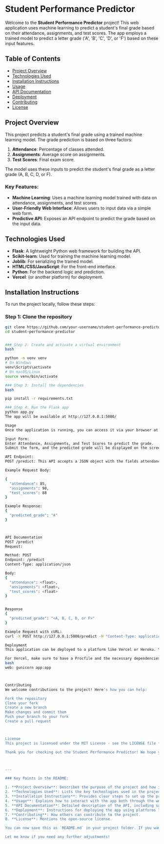 # Student Performance Predictor

Welcome to the **Student Performance Predictor** project! This web application uses machine learning to predict a student's final grade based on their attendance, assignments, and test scores. The app employs a trained model to predict a letter grade ('A', 'B', 'C', 'D', or 'F') based on these input features.

## Table of Contents
- [Project Overview](#project-overview)
- [Technologies Used](#technologies-used)
- [Installation Instructions](#installation-instructions)
- [Usage](#usage)
- [API Documentation](#api-documentation)
- [Deployment](#deployment)
- [Contributing](#contributing)
- [License](#license)

## Project Overview

This project predicts a student's final grade using a trained machine learning model. The grade prediction is based on three factors:
1. **Attendance**: Percentage of classes attended.
2. **Assignments**: Average score on assignments.
3. **Test Scores**: Final exam score.

The model uses these inputs to predict the student's final grade as a letter grade (A, B, C, D, or F).

### Key Features:
- **Machine Learning**: Uses a machine learning model trained with data on attendance, assignments, and test scores.
- **User-Friendly Web Interface**: Allows users to input data via a simple web form.
- **Predictive API**: Exposes an API endpoint to predict the grade based on the input data.

## Technologies Used

- **Flask**: A lightweight Python web framework for building the API.
- **Scikit-learn**: Used for training the machine learning model.
- **Joblib**: For serializing the trained model.
- **HTML/CSS/JavaScript**: For the front-end interface.
- **Python**: For the backend logic and prediction.
- **Vercel**: (or another platform) for deployment.

## Installation Instructions

To run the project locally, follow these steps:

### Step 1: Clone the repository
```bash
git clone https://github.com/your-username/student-performance-predictor.git
cd student-performance-predictor


### Step 2: Create and activate a virtual environment
bash

python -m venv venv
# On Windows
venv\Scripts\activate
# On macOS/Linux
source venv/bin/activate

### Step 3: Install the dependencies
bash

pip install -r requirements.txt

### Step 4: Run the Flask app
python app.py
The app will be available at http://127.0.0.1:5000/

Usage
Once the application is running, you can access it via your browser at http://127.0.0.1:5000/.

Input Form:
Enter Attendance, Assignments, and Test Scores to predict the grade.
Submit the form, and the predicted grade will be displayed on the screen.

API Endpoint:
POST /predict: This API accepts a JSON object with the fields attendance, assignments, and test_scores.

Example Request Body:

{
  "attendance": 85,
  "assignments": 90,
  "test_scores": 88
}

Example Response:
{
  "predicted_grade": "A"
}



API Documentation
POST /predict
Request:

Method: POST
Endpoint: /predict
Content-Type: application/json

Body:
{
  "attendance": <float>, 
  "assignments": <float>, 
  "test_scores": <float>
}


Response
{
  "predicted_grade": "<A, B, C, D, or F>"
}

Example Request with cURL:
curl -X POST http://127.0.0.1:5000/predict -H "Content-Type: application/json" -d '{"attendance": 85, "assignments": 90, "test_scores": 88}'

Deployment
This application can be deployed to a platform like Vercel or Heroku. You can follow the deployment instructions provided by these platforms.

For Vercel, make sure to have a Procfile and the necessary dependencies in requirements.txt
bash
web: gunicorn app:app



Contributing
We welcome contributions to the project! Here's how you can help:

Fork the repository
Clone your fork
Create a new branch
Make changes and commit them
Push your branch to your fork
Create a pull request



License
This project is licensed under the MIT License - see the LICENSE file for details.

Thank you for checking out the Student Performance Predictor! We hope you find it useful. If you have any questions, feel free to open an issue or contribute to the project.



---

### Key Points in the README:

1. **Project Overview**: Describes the purpose of the project and how it works.
2. **Technologies Used**: Lists the key technologies used in the project.
3. **Installation Instructions**: Provides clear steps to set up the project locally.
4. **Usage**: Explains how to interact with the app both through the web interface and via the API.
5. **API Documentation**: Detailed description of the API, including sample requests and responses.
6. **Deployment**: Instructions for deploying the app using platforms like **Vercel** or **Heroku**.
7. **Contributing**: How others can contribute to the project.
8. **License**: Mentions the open-source license.

You can now save this as `README.md` in your project folder. If you want to enhance it further or add additional sections, feel free to modify the content!

Let me know if you need any further adjustments!


